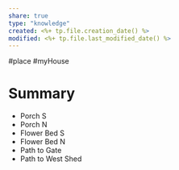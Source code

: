 ```yaml
---
share: true
type: "knowledge"
created: <%+ tp.file.creation_date() %> 
modified: <%+ tp.file.last_modified_date() %>
---
```

#place #myHouse 
# Summary

- Porch S
- Porch N
- Flower Bed S
- Flower Bed N
- Path to Gate
- Path to West Shed